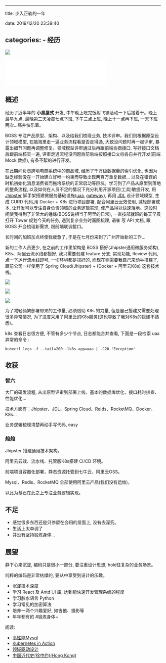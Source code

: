 
---
title: 步入正轨的一年

date: 2019/12/20 23:39:40

categories:
    - 经历
---

![](http://cdn.talei.me/image/%E7%A7%92%E9%80%9F%E4%BA%94%E5%8E%98%E7%B1%B3/1238.jpg)

<!--more-->

<iframe frameborder="no" border="0" marginwidth="0" marginheight="0" width=330 height=86 src="//music.163.com/outchain/player?type=2&id=477342444&auto=1&height=66"></iframe>

## 概述

经历了近半年的 **小黑屋式** 开发, 中午晚上吃完饭射飞镖活动一下后接着干。晚上最早九点, 最晚第二天凌晨七点下班, 下午三点上班, 晚上十一点再下班, 一天下班两次...痛并快乐着。

BOSS 专注产品原型、架构、以及给我们梳理业务, 技术评审。我们则根据原型设计领域模型, 在脑海里走一遍业务流程看是否走得通, 大致没问题时再一起评审, 暴露出细节问题再调整修复。领域模型评审通过后再跟前端协商接口, 写好接口文档后跟前端核实一遍, 评审走通流程没问题后前后端按照接口文档各自并行开发(前端 Mock 数据), 有条不絮的进行开发。 

在此期间负责跨境电商系统中的商品域, 经历了千万级数据量的索引优化, 也因为缺乏经验没在一开始建立好唯一约束而导致出现两百万重复数据... 以及在错误的时机初始化消息消费者而拖垮系统的正常启动等巨坑。学习到了产品从原型到落地的整条流程, 以及如何在人员不足的情况下充分利用开源项目(工具)敏捷开发, 用 [Jhipster](https://www.jhipster.tech/) 脚手架搭建微服务基础设施([uaa](https://www.jhipster.tech/using-uaa/), [gateway](https://www.jhipster.tech/api-gateway/)), 再用 [JDL](https://start.jhipster.tech/jdl-studio/) 设计领域模型, 生成 CURD 代码,用 Docker + K8s 进行项目部署, 配合阿里云云效使用, 减轻部署成本, 让开发可以专注自身负责领域的业务逻辑实现, 使产品得以快速落地。这段时间使我得到了非常大的锤炼(BOSS说相当于阿里的日常), 一直按部就班的每天早晨打开 Tower 规划今天的任务, 遇到复杂业务时画图梳理, 语雀 写 API 文档, 跟 BOSS 开会梳理新需求, 跟前端联调接口。

长时间的加班加点终使我疲惫了, 于是在七月份来到了广州开始新的工作...

新的工作人员更少, 在之前的工作里架构是 BOSS 搭好(Jhipster通用微服务架构), K8s、阿里云流水线都搭好, 我只需要创建 feature 分支, 实现功能, Review 代码, 点一下运行流水线即可, 一切环境都是搭好的, 而现在则需要我自己来动手搭建了, 跟前公司一样使用了 Spring Cloud(Jhipster) + (Docker + 阿里云K8s) 这套技术栈。

![](http://cdn.talei.me/blog/undergo/2019/pipeline-list.jpg)

![](http://cdn.talei.me/blog/undergo/2019/pipeline-detailed.jpg)

![](http://cdn.talei.me/blog/undergo/2019/k8s-home.jpg)

为了减轻频繁部署带来的工作量, 必须借助 K8s 的力量, 但是自己搭建又需要处理很多异常情况, 为了进度采用了阿里云的K8s服务(这也导致了我对K8s的搭建不熟悉)。

k8s 查看日志很方便, 不管有多少个节点, 日志都能合并查看, 下面是一段检索 uaa 异常的命令 :

```shell
kubectl logs -f --tail=200 -lk8s-app=uaa | -C20 'Exception'
```


## 收获

### 智六

大厂的研发流程, 从出原型评审到部署上线、基本的数据库优化、接口耗时排查、性能优化...

技术方面有：Jhipster、JDL、Spring Cloud、Reids、RocketMQ、Docker、K8s...

业务逻辑梳理清楚再动手写代码, easy

### 舱舱

Jhipster 搭建通用技术架构。

阿里云云效、流水线、托管版K8s搭建 CI/CD 环境。

前端项目容器化部署，静态资源托管到七牛云、阿里云OSS。

Mysql、Redis、RocketMQ 全部使用阿里云产品(我们没有运维)。

以此为基石在此之上专注业务逻辑实现。

## 不足

- 感觉很多东西还是只停留在会用的层面上, 没有去深究。
- 生活上太单调了
- 并没有坚持锻炼身体...

## 展望

静下心来沉淀, 编码只是很小一部分, 要注重设计思想, hold住复杂的业务场景。

纯粹的编码是非常枯燥的, 要从中享受到设计的乐趣。

- 沉淀技术深度
- 学习 React 及 Antd UI 库, 达到能快速开发管理系统的程度
- 学习胶水语言 Python
- 学习常见的加密算法
- 培养一两个兴趣爱好, 如吉他、摄影等
- 年年都有的 #锻炼身体~


阅读:

- [高性能Mysql](https://book.douban.com/subject/23008813/)
- [Kubernetes in Action](https://book.douban.com/subject/30418855/)
- [领域驱动设计](https://book.douban.com/subject/5344973/)
- [中国近代史(徐中约)(Hong Kong)](https://drive.google.com/drive/folders/0B7o-Es_WO2PbazJSVWhkY3Y4Q3M)
